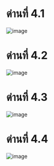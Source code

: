 # ด่านที่ 4.1
![image](https://user-images.githubusercontent.com/92083472/145680167-fb89c306-a8a2-4d4c-b3f0-9701d72312e2.png)

# ด่านที่ 4.2
![image](https://user-images.githubusercontent.com/92083472/145680236-283ff50d-b4c2-4fa0-a97a-8a053c3b8868.png)

# ด่านที่ 4.3
![image](https://user-images.githubusercontent.com/92083472/145680272-83709611-b19b-40e4-8a0f-88fee36e00d1.png)

# ด่านที่ 4.4
![image](https://user-images.githubusercontent.com/92083472/145680306-1d6b57aa-c6cc-4ac1-9f4f-1389f1bb202d.png)
